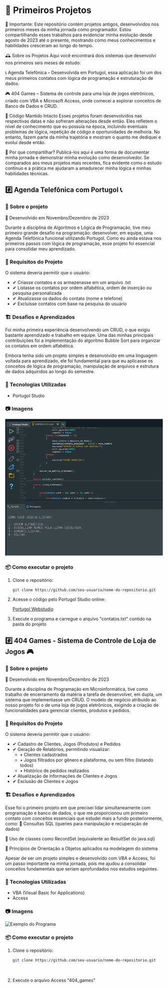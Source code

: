 # 📜 Primeiros Projetos

🚀 Importante: Este repositório contém projetos antigos, desenvolvidos nos primeiros meses da minha jornada como programador. Estou compartilhando esses trabalhos para evidenciar minha evolução desde agosto de 2023 até o presente, mostrando como meus conhecimentos e habilidades cresceram ao longo do tempo.

🕰️ Sobre os Projetos
Aqui você encontrará dois sistemas que desenvolvi nos primeiros seis meses de estudo:

📞 Agenda Telefônica – Desenvolvida em Portugol, essa aplicação foi um dos meus primeiros contatos com lógica de programação e estruturação de dados.

🎮 404 Games – Sistema de controle para uma loja de jogos eletrônicos, criado com VBA e Microsoft Access, onde comecei a explorar conceitos de Banco de Dados e CRUD.

📝 Código Mantido Intacto
Esses projetos foram desenvolvidos nas respectivas datas e não sofreram alterações desde então. Eles refletem o nível de conhecimento que eu possuía na época, incluindo eventuais problemas de lógica, repetição de código e oportunidades de melhoria. No entanto, fazem parte da minha trajetória e mostram o quanto me dediquei e evoluí desde então.

👀 Por que compartilhar?
Publicá-los aqui é uma forma de documentar minha jornada e demonstrar minha evolução como desenvolvedor. Se comparados aos meus projetos mais recentes, fica evidente como o estudo contínuo e a prática me ajudaram a amadurecer minha lógica e minhas habilidades técnicas.

## #️⃣ Agenda Telefônica com Portugol 📞


### 📝 Sobre o projeto  
📅 Desenvolvido em Novembro/Dezembro de 2023
 
Durante a disciplina de Algoritmos e Lógica de Programação, tive meu primeiro grande desafio na programação: desenvolver, em equipe, uma Agenda Telefônica funcional utilizando Portugol. Como eu ainda estava nos primeiros passos com lógica de programação, esse projeto foi essencial para consolidar meu aprendizado.


### 🔨 Requisitos do Projeto
O sistema deveria permitir que o usuário:
- ✔ Criasse contatos e os armazenasse em um arquivo .txt
- ✔ Listasse os contatos por ordem alfabética, ordem de inserção ou pesquisa personalizada
- ✔ Atualizasse os dados do contato (nome e telefone)
- ✔ Excluísse contatos com base na pesquisa do usuário

### 🏗️ Desafios e Aprendizados  
Foi minha primeira experiência desenvolvendo um CRUD, o que exigiu bastante aprendizado e trabalho em equipe. Uma das minhas principais contribuições foi a implementação do algoritmo Bubble Sort para organizar os contatos em ordem alfabética.

Embora tenha sido um projeto simples e desenvolvido em uma linguagem voltada para aprendizado, ele foi fundamental para que eu aplicasse os conceitos de lógica de programação, manipulação de arquivos e estrutura de dados adquiridos ao longo do semestre. 

### 📂 Tecnologias Utilizadas  
- Portugol Studio

### 📷 Imagens
![Exemplo do Programa](agenda_telefonica/agenda_portugol.jpeg)

### 📦 Como executar o projeto  
1. Clone o repositório:  
   ```bash
   git clone https://github.com/seu-usuario/nome-do-repositorio.git

2. Acesse o código pelo Portugol Studio online:
    
    [Portugol Webstudio](https://portugol.dev/)
    
3. Execute o programa e carregue o arquivo "contatos.txt" contido na pasta do projeto


## #️⃣ 404 Games - Sistema de Controle de Loja de Jogos 🎮


### 📝 Sobre o projeto  
📅 Desenvolvido em Novembro/Dezembro de 2023
 
Durante a disciplina de Programação em Microinformática, tive como trabalho de encerramento da matéria a tarefa de desenvolver, em dupla, um sistema que implementasse um CRUD. O modelo de negócio atribuído ao nosso projeto foi o de uma loja de jogos eletrônicos, exigindo a criação de funcionalidades para gerenciar clientes, produtos e pedidos.


### 🔨 Requisitos do Projeto
O sistema deveria permitir que o usuário:
- ✔ Cadastro de Clientes, Jogos (Produtos) e Pedidos
- ✔ Geração de Relatórios, permitindo visualizar:
  - • Clientes cadastrados
  - • Jogos filtrados por gênero e plataforma, ou sem filtro (listando todos)
  - • Histórico de pedidos realizados
- ✔ Atualização de informações de Clientes e Jogos
- ✔ Exclusão de Clientes e Jogos


### 🏗️ Desafios e Aprendizados  
Esse foi o primeiro projeto em que precisei lidar simultaneamente com programação e banco de dados, o que me proporcionou um primeiro contato com conceitos essenciais que estudei mais a fundo posteriormente, como:
📌 Consultas SQL (queries para manipulação e recuperação de dados)

📌 Uso de classes como RecordSet (equivalente ao ResultSet do java.sql)

📌 Princípios de Orientação a Objetos aplicados na modelagem do sistema

Apesar de ser um projeto simples e desenvolvido com VBA e Access, foi um passo importante na minha jornada, pois me ajudou a consolidar conceitos fundamentais que seriam aprofundados nos estudos seguintes.

### 📂 Tecnologias Utilizadas  
- VBA (Visual Basic for Applications)
- Access

### 📷 Imagens
![Exemplo do Programa](404_games/exemplo_sistema.jpeg)

### 📦 Como executar o projeto  
1. Clone o repositório:  
   ```bash
   git clone https://github.com/seu-usuario/nome-do-repositorio.git
    
    
2. Execute o arquivo Access "404_games"



